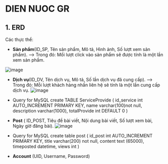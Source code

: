 # DIEN NUOC GR
## 1. ERD 
Các thực thể:
- **Sản phẩm**(ID_SP, Tên sản phẩm, Mô tả, Hình ảnh, Số lượt xem sản phẩm).
  --> Trong đó: Mối lượt click vào sản phẩm sẽ được tính là một lần xem sản phẩm.
  
![image](https://user-images.githubusercontent.com/84958646/212615126-7b15d172-31ad-4f4a-b8d2-0b491798a08e.png)

  
- **Dịch vụ**(ID_DV, Tên dịch vụ, Mô tả, Số lần dịch vụ đã cung cấp). 
  --> Trong đó: Mỗi lượt khách hàng nhấn liên hệ sẽ tính là một lần cung cấp dịch vụ.
  ![image](https://user-images.githubusercontent.com/84958646/212615394-a84bd9a5-386a-467b-aaab-9e3a7d8bb4d7.png)
+ Query for MySQL
    create TABLE ServiceProvide
    (
      id_service int AUTO_INCREMENT PRIMARY KEY,
        name varchar(100)not null,
        description varchar(1000),
        totalProvide int DEFAULT 0
    ) 
    
- **Post** ( ID_POST, Tiêu đề bài viết, Nội dung bài viết, Số lượt xem bài, Ngày giờ đăng bài).
  ![image](https://user-images.githubusercontent.com/84958646/212616356-33bec261-4e71-4ad8-a9d5-77777133f743.png)
+ Query for MySQL
  create table post
  (
    id_post int AUTO_INCREMENT PRIMARY KEY,
      title varchar(200) not null,
      content text (65000),
      timeposted datetime,
      views int
  )

- **Account** (UID, Username, Password)



